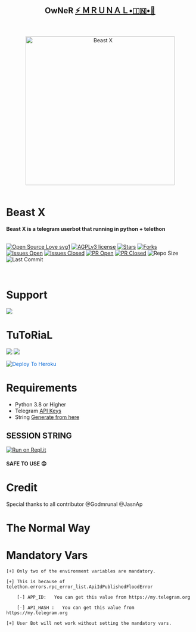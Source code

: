 <h2 align="center"><b>OwNeR <a href="https://telegram.dog/Godmrunal">⚡️ ＭＲＵＮＡＬ•🇮🇳•🚀</a></b></h2>
<br>
<p align="center">
   <a href="https://github.com/msy1717/Beast-X"><img src="https://telegra.ph/file/4a1e0ee716f805cf66777.jpg" alt="Beast X" width=400px></a>
   <br>
   <br>
</p>
<h1>Beast X</h1>
<b>Beast X is a telegram userbot that running in python + telethon</b>
<br>
<br>

[![Open Source Love svg1](https://badges.frapsoft.com/os/v1/open-source.png?v=103)]( https://github.com/msy1717/Beast-X)
[![AGPLv3 license](https://img.shields.io/badge/License-AGPL%20v3-green.svg)]( https://github.com/msy1717/Beast-X#copyright--license)
[![Stars](https://img.shields.io/github/stars/msy1717/Beast-X?&style=flat-square)]( https://github.com/msy1717/Beast-X/stargazers)
[![Forks](https://img.shields.io/github/forks/msy1717/Beast-X?&style=flat-square)]( https://github.com/msy1717/Beast-X/network/members)
[![Issues Open](https://img.shields.io/github/issues/msy1717/Beast-X?&style=flat-square)]( https://github.com/msy1717/Beast-X/issues)
[![Issues Closed](https://img.shields.io/github/issues-closed/msy1717/Beast-X?&style=flat-square)]( https://github.com/msy1717/Beast-X/issues?q=is:closed)
[![PR Open](https://img.shields.io/github/issues-pr/msy177/Beast-X?&style=flat-square)]( https://github.com/msy1717/Beast-X/pulls)
[![PR Closed](https://img.shields.io/github/issues-pr-closed/msy1717/Beast-X?&style=flat-square)]( https://github.com/msy1717/Beast-X/pulls?q=is:closed)
![Repo Size](https://img.shields.io/github/repo-size/msy1717/Beast-X?style=flat-square)
![Last Commit](https://img.shields.io/github/last-commit/msy1717/Beast-X?color=brown&logo=github&logoColor=green&style=for-the-badge)


<br>




# Support

<a href="https://dashboard.heroku.com/new?button-url=https%3A%2F%2Fgithub.com%2FYaamiin%2FNodjs%2Fblob%2Fmaster%2FREADME.md&template=https%3A%2F%2Fgithub.com%2FYaamiin%2Fbeast-X"></a>
<a href="https://t.me/BeastX_Support"><img src="https://img.shields.io/badge/Join-Support%20Group-blue.svg?style=for-the-badge&logo=Telegram"></a>



# TuToRiaL

<a href="https://youtu.be/ck4U8eyE9vk"><img src="https://img.shields.io/badge/How%20To%20Deploy-blue.svg?logo=Youtube"></a>
<a href="https://youtu.be/ck4U8eyE9vk"><img src="https://img.shields.io/youtube/views/aWnWbFGXp5U?style=social">



<a href="https://dashboard.heroku.com/new?template=https%3A%2F%2Fgithub.com%2FYaamiin%2Fbeast-X" rel="nofollow" style="background-color: initial; box-sizing: border-box; color: #0366d6; text-decoration-line: none;"><img alt="Deploy To Heroku" src="https://camo.githubusercontent.com/83b0e95b38892b49184e07ad572c94c8038323fb/68747470733a2f2f7777772e6865726f6b7563646e2e636f6d2f6465706c6f792f627574746f6e2e737667" style="border-style: none; box-sizing: initial; max-width: 100%;" /></a></div>

# Requirements 
* Python 3.8 or Higher
* Telegram [API Keys](https://my.telegram.org/apps)
* String [Generate from here](https://repl.it/@Javes786/Javes-20-String-session#main.py)


## SESSION STRING 

<a href="https://replit.com/@MrunalYeole/BeastX#main.py"><img alt="Run on Repl.it" src="https://camo.githubusercontent.com/05149b448485553c6f14f6430a45c12dcc79ed3c/68747470733a2f2f7265706c2e69742f62616467652f6769746875622f6a61727669733231303930342f4a6172766973" style="border-style: none; box-sizing: initial; max-width: 100%;" /></a></div>

#### SAFE TO USE 😌
# Credit
Special thanks to all contributor @Godmrunal @JasnAp



# The Normal Way




# Mandatory Vars
```
[+] Only two of the environment variables are mandatory.

[+] This is because of telethon.errors.rpc_error_list.ApiIdPublishedFloodError

    [-] APP_ID:   You can get this value from https://my.telegram.org
    
    [-] API_HASH :   You can get this value from https://my.telegram.org
    
[+] User Bot will not work without setting the mandatory vars.
```




